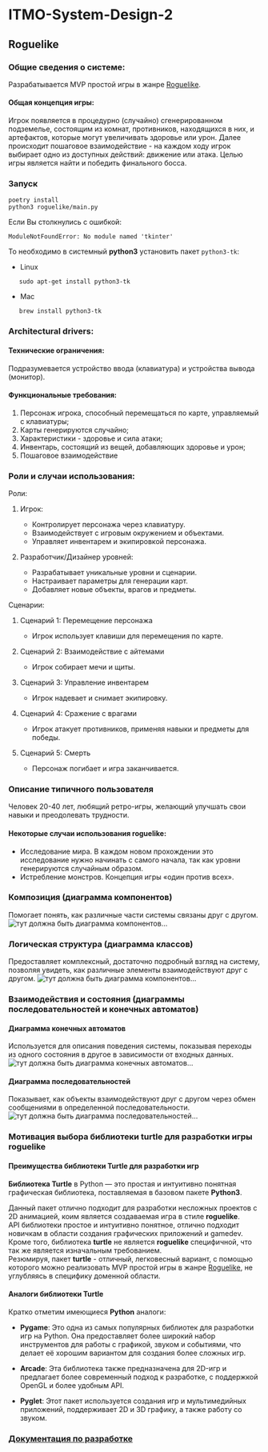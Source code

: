 # ITMO-System-Design-2

## Roguelike

### Общие сведения о системе:

Разрабатывается MVP простой игры в жанре [Roguelike](https://ru.wikipedia.org/wiki/Roguelike). 
#### Общая концепция игры: 
Игрок появляется в процедурно (случайно) сгенерированном подземелье, состоящим из комнат, противников, 
находящихся в них, и артефактов, которые могут увеличивать здоровье или урон. 
Далее происходит пошаговое взаимодействие - на каждом ходу игрок выбирает одно из доступных действий: движение или атака. 
Целью игры является найти и победить финального босса. 

### Запуск

```
poetry install
python3 roguelike/main.py
```

Если Вы столкнулись с ошибкой:
```
ModuleNotFoundError: No module named 'tkinter'
```

То необходимо в системный **python3** установить пакет `python3-tk`:  
* Linux
```
   sudo apt-get install python3-tk
```

* Mac
```
   brew install python3-tk
```


### Architectural drivers:

#### Технические ограничения:
Подразумевается устройство ввода (клавиатура) и устройства вывода (монитор). 

#### Функциональные требования:
1) Персонаж игрока, способный перемещаться по карте, управляемый с клавиатуры;
2) Карты генерируются случайно;
3) Характеристики - здоровье и сила атаки;
4) Инвентарь, состоящий из вещей, добавляющих здоровье и урон;
5) Пошаговое взаимодействие

### Роли и случаи использования:
Роли:
1. Игрок:

   - Контролирует персонажа через клавиатуру.
   - Взаимодействует с игровым окружением и объектами.
   - Управляет инвентарем и экипировкой персонажа.

2. Разработчик/Дизайнер уровней:

   - Разрабатывает уникальные уровни и сценарии.
   - Настраивает параметры для генерации карт.
   - Добавляет новые объекты, врагов и предметы.

Сценарии:
1. Сценарий 1: Перемещение персонажа

   - Игрок использует клавиши для перемещения по карте.

2. Сценарий 2: Взаимодействие с айтемами

   - Игрок собирает мечи и щиты.

3. Сценарий 3: Управление инвентарем

   - Игрок надевает и снимает экипировку.

4. Сценарий 4: Сражение с врагами

   - Игрок атакует противников, применяя навыки и предметы для победы.

5. Сценарий 5: Смерть

   - Персонаж погибает и игра заканчивается.

### Описание типичного пользователя

Человек 20-40 лет, любящий ретро-игры, желающий улучшать свои навыки и преодолевать трудности.


#### Некоторые случаи использования roguelike:
 * Исследование мира. В каждом новом прохождении это исследование нужно начинать с самого начала, так как уровни генерируются случайным образом. 
 * Истребление монстров. Концепция игры «один против всех». 

### Композиция (диаграмма компонентов)
Помогает понять, как различные части системы связаны друг с другом.  
![тут должна быть диаграмма компонентов...](./diagrams/components_diagram.jpg)

### Логическая структура (диаграмма классов)
Предоставляет комплексный, достаточно подробный взгляд на систему, позволяя увидеть, как различные элементы взаимодействуют друг с другом.
![тут должна быть диаграмма компонентов...](./diagrams/classes_diagram.png)

### Взаимодействия и состояния (диаграммы последовательностей и конечных автоматов)

#### Диаграмма конечных автоматов
Используется для описания поведения системы, показывая переходы из одного состояния в другое в зависимости от входных данных.
![тут должна быть диаграмма  конечных автоматов...](./diagrams/finite_state_diagram.png)

#### Диаграмма последовательностей
Показывает, как объекты взаимодействуют друг с другом через обмен сообщениями в определенной последовательности.
![тут должна быть диаграмма  последовательностей...](./diagrams/sequences_diagram.png)

### Мотивация выбора библиотеки turtle для разработки игры roguelike
#### Преимущества библиотеки Turtle для разработки игр
**Библиотека Turtle** в Python — это простая и интуитивно понятная графическая библиотека, 
поставляемая в базовом пакете **Python3**.

Данный пакет отлично подходит для разработки несложных проектов с 2D анимацией, 
коим является создаваемая игра в стиле **roguelike**.   
API библиотеки простое и интуитивно понятное, 
отлично подходит новичкам в области создания графических приложений и gamedev.  
Кроме того, библиотека **turtle** не является **roguelike** специфичной, что так же является изначальным требованием.  
Резюмируя, пакет **turtle** - отличный, легковесный вариант, 
с помощью которого можно реализовать MVP простой игры в жанре [Roguelike](https://ru.wikipedia.org/wiki/Roguelike), не углубляясь в специфику доменной области.
#### Аналоги библиотеки Turtle
Кратко отметим имеющиеся **Python** аналоги:
- **Pygame**: Это одна из самых популярных библиотек для разработки игр на Python. 
  Она предоставляет более широкий набор инструментов для работы с графикой, 
  звуком и событиями, что делает её хорошим вариантом для создания более сложных игр.

- **Arcade**: Эта библиотека также предназначена для 2D-игр и предлагает более современный подход к разработке, с поддержкой OpenGL и более удобным API.

- **Pyglet**: Этот пакет используется создания игр и мультимедийных приложений, поддерживает 2D и 3D графику, а также работу со звуком.

### [Документация по разработке](./SETUP.md)